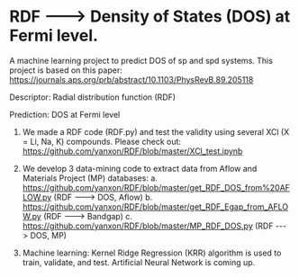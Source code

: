 # RDF ---> Density of States (DOS) at Fermi level.

A machine learning project to predict DOS of sp and spd systems. This project is based on this paper:
https://journals.aps.org/prb/abstract/10.1103/PhysRevB.89.205118

Descriptor:
Radial distribution function (RDF)

Prediction:
DOS at Fermi level

1. We made a RDF code (RDF.py) and test the validity using several XCl (X = Li, Na, K) compounds.
   Please check out:
   https://github.com/yanxon/RDF/blob/master/XCl_test.ipynb

2.  We develop 3 data-mining code to extract data from Aflow and Materials Project (MP) databases:
   a. https://github.com/yanxon/RDF/blob/master/get_RDF_DOS_from%20AFLOW.py (RDF ---> DOS, Aflow)
   b. https://github.com/yanxon/RDF/blob/master/get_RDF_Egap_from_AFLOW.py (RDF ---> Bandgap)
   c. https://github.com/yanxon/RDF/blob/master/MP_RDF_DOS.py (RDF ---> DOS, MP)

3. Machine learning:
   Kernel Ridge Regression (KRR) algorithm is used to train, validate, and test.
   Artificial Neural Network is coming up.
